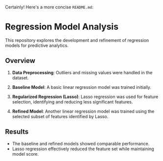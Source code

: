 Certainly! Here's a more concise `README.md`:

# Regression Model Analysis

This repository explores the development and refinement of regression models for predictive analytics.

## Overview

1. **Data Preprocessing**: Outliers and missing values were handled in the dataset.

2. **Baseline Model**: A basic linear regression model was trained initially.

3. **Regularized Regression (Lasso)**: Lasso regression was used for feature selection, identifying and reducing less significant features.

4. **Refined Model**: Another linear regression model was trained using the selected subset of features identified by Lasso.

## Results

- The baseline and refined models showed comparable performance.
- Lasso regression effectively reduced the feature set while maintaining model score.